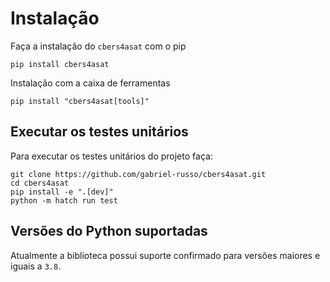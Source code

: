 # Instalação

Faça a instalação do `cbers4asat` com o pip
```
pip install cbers4asat
```

Instalação com a caixa de ferramentas
```
pip install "cbers4asat[tools]"
```

## Executar os testes unitários

Para executar os testes unitários do projeto faça:
```commandline
git clone https://github.com/gabriel-russo/cbers4asat.git
cd cbers4asat
pip install -e ".[dev]"
python -m hatch run test
```

## Versões do Python suportadas

Atualmente a biblioteca possui suporte confirmado para versões maiores e iguais a `3.8`.

